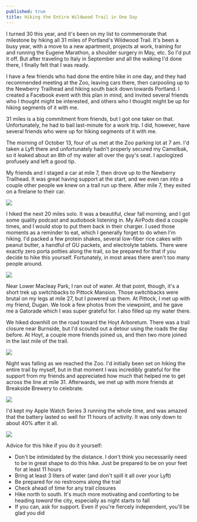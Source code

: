 ```yaml
---
published: true
title: Hiking the Entire Wildwood Trail in One Day
---
```

I turned 30 this year, and it's been on my list to commemorate that milestone by hiking all 31 miles of Portland's Wildwood Trail. It's been a busy year, with a move to a new apartment, projects at work, training for and running the Eugene Marathon, a shoulder surgery in May, etc. So I'd put it off. But after traveling to Italy in September and all the walking I'd done there, I finally felt that I was ready.

I have a few friends who had done the entire hike in one day, and they had recommended meeting at the Zoo, leaving cars there, then carpooling up to the Newberry Trailhead and hiking south back down towards Portland. I created a Facebook event with this plan in mind, and invited several friends who I thought might be interested, and others who I thought might be up for hiking segments of it with me.

31 miles is a big commitment from friends, but I got one taker on that. Unfortunately, he had to bail last-minute for a work trip. I did, however, have several friends who were up for hiking segments of it with me.

The morning of October 13, four of us met at the Zoo parking lot at 7 am. I'd taken a Lyft there and unfortunately hadn't properly secured my Camelbak, so it leaked about an 8th of my water all over the guy's seat. I apologized profusely and left a good tip.

My friends and I staged a car at mile 7, then drove up to the Newberry Trailhead. It was great having support at the start, and we even ran into a couple other people we knew on a trail run up there. After mile 7, they exited on a firelane to their car.

![]({{site.cdn_path}}/2019/10/27/wildwood_start.jpg)

I hiked the next 20 miles solo. It was a beautiful, clear fall morning, and I got some quality podcast and audiobook listening in. My AirPods died a couple times, and I would stop to put them back in their charger. I used those moments as a reminder to eat, which I generally forget to do when I'm hiking. I'd packed a few protein shakes, several low-fiber rice cakes with peanut butter, a handful of GU packets, and electrolyte tablets. There were exactly zero porta potties along the trail, so be prepared for that if you decide to hike this yourself. Fortunately, in most areas there aren't too many people around.

![]({{site.cdn_path}}/2019/10/27/wildwood_fall.jpg)

Near Lower Macleay Park, I ran out of water. At that point, though, it's a short trek up switchbacks to Pittock Mansion. Those switchbacks were brutal on my legs at mile 27, but I powered up them. At Pittock, I met up with my friend, Dugan. We took a few photos from the viewpoint, and he gave me a Gatorade which I was super grateful for. I also filled up my water there.

We hiked downhill on the road toward the Hoyt Arboretum. There was a trail closure near Burnside, but I'd scouted out a detour using the roads the day before. At Hoyt, a couple more friends joined us, and then two more joined in the last mile of the trail. 

![]({{site.cdn_path}}/2019/10/27/wildwood_end.jpg)

Night was falling as we reached the Zoo. I'd initially been set on hiking the entire trail by myself, but in that moment I was incredibly grateful for the support from my friends and appreciated how much that helped me to get across the line at mile 31. Afterwards, we met up with more friends at Breakside Brewery to celebrate.

![]({{site.cdn_path}}/2019/10/27/breakside.jpg)

I'd kept my Apple Watch Series 3 running the whole time, and was amazed that the battery lasted so well for 11 hours of activity. It was only down to about 40% after it all.

![]({{site.cdn_path}}/2019/10/27/wildwood_stats.jpg)

Advice for this hike if you do it yourself:
- Don't be intimidated by the distance. I don't think you necessarily need to be in great shape to do this hike. Just be prepared to be on your feet for at least 11 hours
- Bring at least 3 liters of water (and don't spill it all over your Lyft)
- Be prepared for no restrooms along the trail
- Check ahead of time for any trail closures
- Hike north to south. It's much more motivating and comforting to be heading _toward_ the city, especially as night starts to fall
- If you can, ask for support. Even if you're fiercely independent, you'll be glad you did
